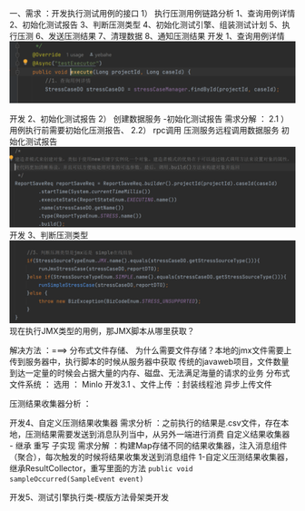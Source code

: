 一、需求 ：开发执行测试用例的接口
1） 执行压测用例链路分析
1、查询用例详情
2、初始化测试报告
3、判断压测类型
4、初始化测试引擎、组装测试计划
5、执行压测
6、发送压测结果
7、清理数据
8、通知压测结果
开发 1、查询用例详情
![img.png](img.png) 

开发 2、初始化测试报告
2） 创建数据服务 -初始化测试报告
需求分解 ：
2.1 ） 用例执行前需要初始化压测报告、
2.2） rpc调用 压测服务远程调用数据服务
初始化测试报告 
![img_1.png](img_1.png)
开发 3、判断压测类型
![img_2.png](img_2.png)
现在执行JMX类型的用例，那JMX脚本从哪里获取？

解决方法 ：===> 分布式文件存储、
为什么需要文件存储？本地的jmx文件需要上传到服务器中，执行脚本的时候从服务器中获取
传统的javaweb项目，文件数量到达一定量的时候会占据大量的内存、磁盘、无法满足海量的请求的业务
分布式文件系统 ：
选用 ： Minlo
开发3.1 、文件上传  ：封装线程池 异步上传文件

压测结果收集器分析 ：

开发4、自定义压测结果收集器
需求分析 ：之前执行的结果是.csv文件，存在本地，压测结果需要发送到消息队列当中，从另外一端进行消费
自定义结果收集器 -  继承 重写 子实现
需求分解 ：构建Map存储不同的结果收集器，注入消息组件（聚合），每次触发的时候将结果收集发送到消息组件
1-自定义压测结果收集器，继承ResultCollector，重写里面的方法  `public void sampleOccurred(SampleEvent event)` 

开发5、测试引擎执行类-模版方法骨架类开发


